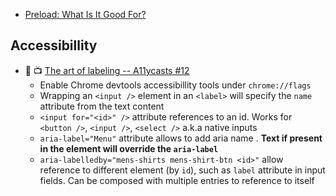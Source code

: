 
- [Preload: What Is It Good For?](https://www.smashingmagazine.com/2016/02/preload-what-is-it-good-for/)

## Accessibillity

- :notebook: :tv: [The art of labeling -- A11ycasts #12](https://youtu.be/8dCUzOiMRy4)
  - Enable Chrome devtools accessibillity tools under `chrome://flags`
  - Wrapping an `<input />` element in an `<label>` will specify the `name` attribute from the text content
  - `<input for="<id>" />` attribute references to an id. Works for `<button />`, `<input />`, `<select />` a.k.a native inputs
  - `aria-label="Menu"` attribute allows to add aria name . **Text if present in the element will override the `aria-label`**
  - `aria-labelledby="mens-shirts mens-shirt-btn <id>"` allow reference to different element (by `id`), such as `label` attribute in input fields. Can be composed with multiple entries to reference to itself
